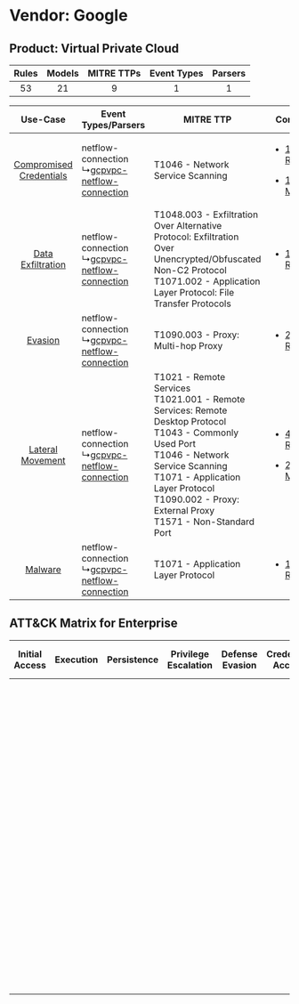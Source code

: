 Vendor: Google
==============
Product: Virtual Private Cloud
------------------------------
| Rules | Models | MITRE TTPs | Event Types | Parsers |
|:-----:|:------:|:----------:|:-----------:|:-------:|
|  53   |   21   |     9      |      1      |    1    |

|    Use-Case    | Event Types/Parsers    | MITRE TTP    | Content    |
|:----:| ---- | ---- | ---- |
| [Compromised Credentials](../../../UseCases/uc_compromised_credentials.md) |  netflow-connection<br> ↳[gcpvpc-netflow-connection](Ps/pC_gcpvpcnetflowconnection.md)<br> | T1046 - Network Service Scanning<br>    | [<ul><li>1 Rules</li></ul><ul><li>1 Models</li></ul>](RM/r_m_google_virtual_private_cloud_Compromised_Credentials.md) |
|       [Data Exfiltration](../../../UseCases/uc_data_exfiltration.md)       |  netflow-connection<br> ↳[gcpvpc-netflow-connection](Ps/pC_gcpvpcnetflowconnection.md)<br> | T1048.003 - Exfiltration Over Alternative Protocol: Exfiltration Over Unencrypted/Obfuscated Non-C2 Protocol<br>T1071.002 - Application Layer Protocol: File Transfer Protocols<br>    | [<ul><li>1 Rules</li></ul>](RM/r_m_google_virtual_private_cloud_Data_Exfiltration.md)    |
|    [Evasion](../../../UseCases/uc_evasion.md)    |  netflow-connection<br> ↳[gcpvpc-netflow-connection](Ps/pC_gcpvpcnetflowconnection.md)<br> | T1090.003 - Proxy: Multi-hop Proxy<br>    | [<ul><li>2 Rules</li></ul>](RM/r_m_google_virtual_private_cloud_Evasion.md)    |
|        [Lateral Movement](../../../UseCases/uc_lateral_movement.md)        |  netflow-connection<br> ↳[gcpvpc-netflow-connection](Ps/pC_gcpvpcnetflowconnection.md)<br> | T1021 - Remote Services<br>T1021.001 - Remote Services: Remote Desktop Protocol<br>T1043 - Commonly Used Port<br>T1046 - Network Service Scanning<br>T1071 - Application Layer Protocol<br>T1090.002 - Proxy: External Proxy<br>T1571 - Non-Standard Port<br> | [<ul><li>49 Rules</li></ul><ul><li>21 Models</li></ul>](RM/r_m_google_virtual_private_cloud_Lateral_Movement.md)      |
|    [Malware](../../../UseCases/uc_malware.md)    |  netflow-connection<br> ↳[gcpvpc-netflow-connection](Ps/pC_gcpvpcnetflowconnection.md)<br> | T1071 - Application Layer Protocol<br>    | [<ul><li>1 Rules</li></ul>](RM/r_m_google_virtual_private_cloud_Malware.md)    |

ATT&CK Matrix for Enterprise
----------------------------
| Initial Access | Execution | Persistence | Privilege Escalation | Defense Evasion | Credential Access | Discovery                                                                     | Lateral Movement                                                                                                                                                      | Collection | Command and Control                                                                                                                                                                                                                                                                                                                                                                                                                                                                                                                                             | Exfiltration                                                                                                                                                                                                                                         | Impact |
| -------------- | --------- | ----------- | -------------------- | --------------- | ----------------- | ----------------------------------------------------------------------------- | --------------------------------------------------------------------------------------------------------------------------------------------------------------------- | ---------- | --------------------------------------------------------------------------------------------------------------------------------------------------------------------------------------------------------------------------------------------------------------------------------------------------------------------------------------------------------------------------------------------------------------------------------------------------------------------------------------------------------------------------------------------------------------- | ---------------------------------------------------------------------------------------------------------------------------------------------------------------------------------------------------------------------------------------------------- | ------ |
|                |           |             |                      |                 |                   | [Network Service Scanning](https://attack.mitre.org/techniques/T1046)<br><br> | [Remote Services](https://attack.mitre.org/techniques/T1021)<br><br>[Remote Services: Remote Desktop Protocol](https://attack.mitre.org/techniques/T1021/001)<br><br> |            | [Non-Standard Port](https://attack.mitre.org/techniques/T1571)<br><br>[Commonly Used Port](https://attack.mitre.org/techniques/T1043)<br><br>[Application Layer Protocol: File Transfer Protocols](https://attack.mitre.org/techniques/T1071/002)<br><br>[Proxy: Multi-hop Proxy](https://attack.mitre.org/techniques/T1090/003)<br><br>[Proxy: External Proxy](https://attack.mitre.org/techniques/T1090/002)<br><br>[Application Layer Protocol](https://attack.mitre.org/techniques/T1071)<br><br>[Proxy](https://attack.mitre.org/techniques/T1090)<br><br> | [Exfiltration Over Alternative Protocol](https://attack.mitre.org/techniques/T1048)<br><br>[Exfiltration Over Alternative Protocol: Exfiltration Over Unencrypted/Obfuscated Non-C2 Protocol](https://attack.mitre.org/techniques/T1048/003)<br><br> |        |